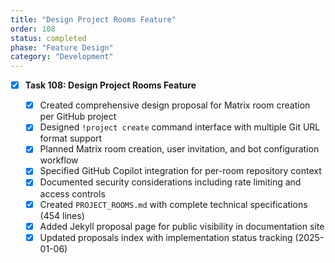 ```yaml
---
title: "Design Project Rooms Feature"
order: 108
status: completed
phase: "Feature Design"
category: "Development"
---
```


- [x] **Task 108: Design Project Rooms Feature**

  - [x] Created comprehensive design proposal for Matrix room creation per GitHub project
  - [x] Designed `!project create` command interface with multiple Git URL format support
  - [x] Planned Matrix room creation, user invitation, and bot configuration workflow
  - [x] Specified GitHub Copilot integration for per-room repository context
  - [x] Documented security considerations including rate limiting and access controls
  - [x] Created `PROJECT_ROOMS.md` with complete technical specifications (454 lines)
  - [x] Added Jekyll proposal page for public visibility in documentation site
  - [x] Updated proposals index with implementation status tracking (2025-01-06)